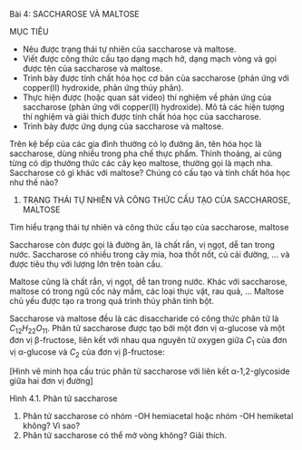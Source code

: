 Bài 4: SACCHAROSE VÀ MALTOSE

MỤC TIÊU
- Nêu được trạng thái tự nhiên của saccharose và maltose.
- Viết được công thức cấu tạo dạng mạch hở, dạng mạch vòng và gọi được tên của saccharose và maltose.
- Trình bày được tính chất hóa học cơ bản của saccharose (phản ứng với copper(II) hydroxide, phản ứng thủy phân).
- Thực hiện được (hoặc quan sát video) thí nghiệm về phản ứng của saccharose (phản ứng với copper(II) hydroxide). Mô tả các hiện tượng thí nghiệm và giải thích được tính chất hóa học của saccharose.
- Trình bày được ứng dụng của saccharose và maltose.

Trên kệ bếp của các gia đình thường có lọ đường ăn, tên hóa học là saccharose, dùng nhiều trong pha chế thực phẩm. Thỉnh thoảng, ai cũng từng có dịp thưởng thức các cây kẹo maltose, thường gọi là mạch nha. Saccharose có gì khác với maltose? Chúng có cấu tạo và tính chất hóa học như thế nào?

1. TRẠNG THÁI TỰ NHIÊN VÀ CÔNG THỨC CẤU TẠO CỦA SACCHAROSE, MALTOSE

Tìm hiểu trạng thái tự nhiên và công thức cấu tạo của saccharose, maltose

Saccharose còn được gọi là đường ăn, là chất rắn, vị ngọt, dễ tan trong nước. Saccharose có nhiều trong cây mía, hoa thốt nốt, củ cải đường, ... và được tiêu thụ với lượng lớn trên toàn cầu.

Maltose cũng là chất rắn, vị ngọt, dễ tan trong nước. Khác với saccharose, maltose có trong ngũ cốc nảy mầm, các loại thực vật, rau quả, ... Maltose chủ yếu được tạo ra trong quá trình thủy phân tinh bột.

Saccharose và maltose đều là các disaccharide có công thức phân tử là $C_{12}H_{22}O_{11}$. Phân tử saccharose được tạo bởi một đơn vị α-glucose và một đơn vị β-fructose, liên kết với nhau qua nguyên tử oxygen giữa $C_1$ của đơn vị α-glucose và $C_2$ của đơn vị β-fructose:

[Hình vẽ minh họa cấu trúc phân tử saccharose với liên kết α-1,2-glycoside giữa hai đơn vị đường]

Hình 4.1. Phân tử saccharose

1. Phân tử saccharose có nhóm -OH hemiacetal hoặc nhóm -OH hemiketal không? Vì sao?
2. Phân tử saccharose có thể mở vòng không? Giải thích.